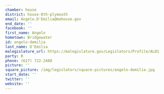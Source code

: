 ```yaml
---
chamber: house
district: house-8th-plymouth
email: Angelo.D'Emilia@mahouse.gov
end_date: ''
facebook: ''
first_name: Angelo
hometown: Bridgewater
id: angelo-demilia
last_name: D'Emilia
malegislature_url: https://malegislature.gov/Legislators/Profile/ALD1
party: R
phone: (617) 722-2488
picture: ''
square_picture: /img/legislators/square-pictures/angelo-demilia.jpg
start_date: ''
twitter: ''
website: ''
---
```

